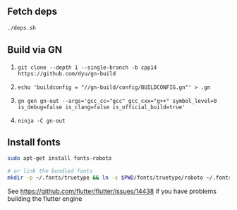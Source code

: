## Fetch deps
```sh
./deps.sh
```

## Build via GN
1. `git clone --depth 1 --single-branch -b cpp14 https://github.com/dyu/gn-build`

2. `echo 'buildconfig = "//gn-build/config/BUILDCONFIG.gn"' > .gn`

3. `gn gen gn-out --args='gcc_cc="gcc" gcc_cxx="g++" symbol_level=0 is_debug=false is_clang=false is_official_build=true'`

4. `ninja -C gn-out`

## Install fonts
```sh
sudo apt-get install fonts-roboto

# or link the bundled fonts
mkdir -p ~/.fonts/truetype && ln -s $PWD/fonts/truetype/roboto ~/.fonts/truetype/roboto
```

See https://github.com/flutter/flutter/issues/14438 if you have problems building the flutter engine

